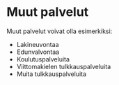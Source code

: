 # Muut palvelut

Muut palvelut voivat olla esimerkiksi:

* Lakineuvontaa
* Edunvalvontaa
* Koulutuspalveluita
* Viittomakielen tulkkauspalveluita
* Muita tulkkauspalveluita
